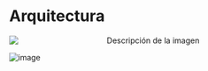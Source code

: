 # Arquitectura
<p align="center">
  <img src="(https://github.com/Ingenieria-Software-2023/BackyardigansProyectoFinal/assets/101894380/c7351c7b-5fea-4617-8062-677bc6e318b1)" alt="Descripción de la imagen" style="display: block; margin-left: auto; margin-right: auto;"/>
</p>

![image](https://github.com/Ingenieria-Software-2023/BackyardigansProyectoFinal/assets/101894380/c7351c7b-5fea-4617-8062-677bc6e318b1)




